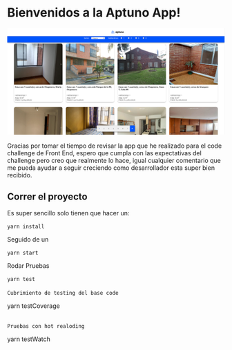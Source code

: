# Bienvenidos a la Aptuno App!

![Snap de la app](./public/preview-app.jpg)

Gracias por tomar el tiempo de revisar la app que he realizado para el code challenge de Front End, espero que cumpla con las expectativas del challenge pero creo que realmente lo hace, igual cualquier comentario que me pueda ayudar a seguir creciendo como desarrollador esta super bien recibido.

## Correr el proyecto

Es super sencillo solo tienen que hacer un:

```
yarn install
```

Seguido de un

```
yarn start
```

Rodar Pruebas

```
yarn test

Cubrimiento de testing del base code
```

yarn testCoverage

```

Pruebas con hot realoding
```

yarn testWatch

```

```
